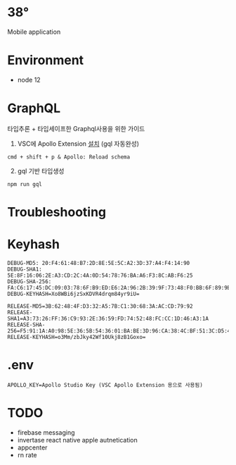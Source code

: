 # 38°
Mobile application


# Environment
- node 12

# GraphQL
타입추론 + 타입세이프한 Graphql사용을 위한 가이드
1. VSC에 Apollo Extension [설치](https://www.apollographql.com/docs/devtools/editor-plugins/) (gql 자동완성)
```
cmd + shift + p & Apollo: Reload schema
```
2. gql 기반 타입생성
```
npm run gql
```

# Troubleshooting

# Keyhash
```
DEBUG-MD5: 20:F4:61:48:B7:2D:8E:5E:5C:A2:3D:37:A4:F4:14:90
DEBUG-SHA1: 5E:8F:16:06:2E:A3:CD:2C:4A:0D:54:78:76:BA:A6:F3:8C:AB:F6:25
DEBUG-SHA-256: FA:C6:17:45:DC:09:03:78:6F:B9:ED:E6:2A:96:2B:39:9F:73:48:F0:BB:6F:89:9B:83:32:66:75:91:03:3B:9C
DEBUG-KEYHASH=Xo8WBi6jzSxKDVR4drqm84yr9iU=

RELEASE-MD5=3B:62:48:4F:D3:32:A5:7B:C1:30:68:3A:AC:CD:79:92
RELEASE-SHA1=A3:73:26:FF:36:C9:93:2E:36:59:FD:74:52:48:FC:CC:1D:46:A3:1A
RELEASE-SHA-256=F5:91:1A:A0:98:5E:36:5B:54:36:01:BA:BE:3D:96:CA:38:4C:BF:51:3C:D5:46:D4:74:9F:CD:CD:ED:B9:31:94
RELEASE-KEYHASH=o3Mm/zbJky42Wf10Ukj8zB1Goxo=
```

# .env
```
APOLLO_KEY=Apollo Studio Key (VSC Apollo Extension 용으로 사용됨)
```


# TODO
+ firebase messaging
+ invertase react native apple autnetication
+ appcenter
+ rn rate
